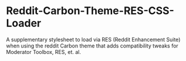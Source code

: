 # Reddit-Carbon-Theme-RES-CSS-Loader
A supplementary stylesheet to load via RES (Reddit Enhancement Suite) when using the reddit Carbon theme that adds compatibility tweaks for Moderator Toolbox, RES, et. al.
